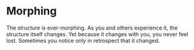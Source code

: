 # Morphing

The structure is ever-morphing. As you and others experience it, the structure itself changes. Yet because it changes with you, you never feel lost. Sometimes you notice only in retrospect that it changed.